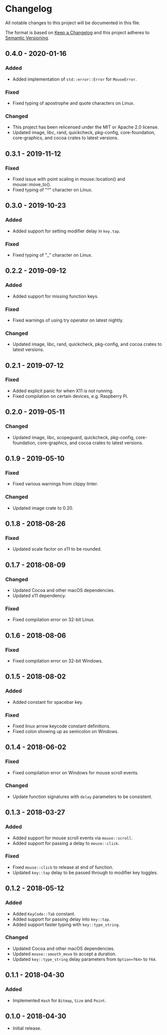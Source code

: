 # Changelog

All notable changes to this project will be documented in this file.

The format is based on [Keep a Changelog](http://keepachangelog.com/en/1.0.0/)
and this project adheres to
[Semantic Versioning](https://semver.org/spec/v2.0.0.html).

## 0.4.0 - 2020-01-16

### Added

- Added implementation of `std::error::Error` for `MouseError`.

### Fixed

- Fixed typing of apostrophe and quote characters on Linux.

### Changed

- This project has been relicensed under the MIT or Apache 2.0 license.
- Updated image, libc, rand, quickcheck, pkg-config, core-foundation,
  core-graphics, and cocoa crates to latest versions.

## 0.3.1 - 2019-11-12

### Fixed

- Fixed issue with point scaling in mouse::location() and mouse::move_to().
- Fixed typing of "^" character on Linux.

## 0.3.0 - 2019-10-23

### Added

- Added support for setting modifier delay in `key.tap`.

### Fixed

- Fixed typing of "\_" character on Linux.

## 0.2.2 - 2019-09-12

### Added

- Added support for missing function keys.

### Fixed

- Fixed warnings of using try operator on latest nightly.

### Changed

- Updated image, libc, rand, quickcheck, pkg-config, and cocoa crates to latest
  versions.

## 0.2.1 - 2019-07-12

### Fixed

- Added explicit panic for when X11 is not running.
- Fixed compilation on certain devices, e.g. Raspberry Pi.

## 0.2.0 - 2019-05-11

### Changed

- Updated image, libc, scopeguard, quickcheck, pkg-config, core-foundation,
  core-graphics, and cocoa crates to latest versions.

## 0.1.9 - 2019-05-10

### Fixed

- Fixed various warnings from clippy linter.

### Changed

- Updated image crate to 0.20.

## 0.1.8 - 2018-08-26

### Fixed

- Updated scale factor on x11 to be rounded.

## 0.1.7 - 2018-08-09

### Changed

- Updated Cocoa and other macOS dependencies.
- Updated x11 dependency.

### Fixed

- Fixed compilation error on 32-bit Linux.

## 0.1.6 - 2018-08-06

### Fixed

- Fixed compilation error on 32-bit Windows.

## 0.1.5 - 2018-08-02

### Added

- Added constant for spacebar key.

### Fixed

- Fixed linux arrow keycode constant definitions.
- Fixed colon showing up as semicolon on Windows.

## 0.1.4 - 2018-06-02

### Fixed

- Fixed compilation error on Windows for mouse scroll events.

### Changed

- Update function signatures with `delay` parameters to be consistent.

## 0.1.3 - 2018-03-27

### Added

- Added support for mouse scroll events via `mouse::scroll`.
- Added support for passing a delay to `mouse::click`.

### Fixed

- Fixed `mouse::click` to release at end of function.
- Updated `key::tap` delay to be passed through to modifier key toggles.

## 0.1.2 - 2018-05-12

### Added

- Added `KeyCode::Tab` constant.
- Added support for passing delay into `key::tap`.
- Added support faster typing with `key::type_string`.

### Changed

- Updated Cocoa and other macOS dependencies.
- Updated `mouse::smooth_move` to accept a duration.
- Updated `key::type_string` delay parameters from `Option<f64>` to `f64`.

## 0.1.1 - 2018-04-30

### Added

- Implemented `Hash` for `Bitmap`, `Size` and `Point`.

## 0.1.0 - 2018-04-30

- Initial release.
